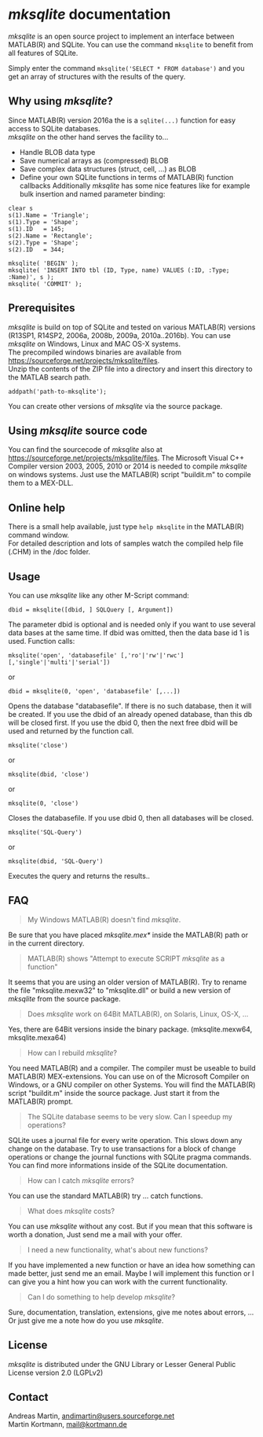 # *mksqlite* documentation
*mksqlite* is an open source project to implement an interface between MATLAB(R) and SQLite.
You can use the command `mksqlite` to benefit from all features of SQLite.  

Simply enter the command `mksqlite('SELECT * FROM database')` and you get an array of structures with the results of the query.

## Why using *mksqlite*?
Since MATLAB(R) version 2016a the is a `sqlite(...)` function for easy access to SQLite databases.  
*mksqlite* on the other hand serves the facility to...
* Handle BLOB data type
* Save numerical arrays as (compressed) BLOB
* Save complex data structures (struct, cell, ...) as BLOB
* Define your own SQLite functions in terms of MATLAB(R) function callbacks
Additionally *mksqlite* has some nice features like for example bulk insertion and named parameter binding:
```
clear s
s(1).Name = 'Triangle';
s(1).Type = 'Shape';
s(1).ID   = 145;
s(2).Name = 'Rectangle';
s(2).Type = 'Shape';
s(2).ID   = 344;

mksqlite( 'BEGIN' );
mksqlite( 'INSERT INTO tbl (ID, Type, name) VALUES (:ID, :Type; :Name)', s );
mksqlite( 'COMMIT' );
```
## Prerequisites
*mksqlite* is build on top of SQLite and tested on various MATLAB(R) versions (R13SP1, R14SP2, 2006a, 2008b, 2009a, 2010a..2016b).
You can use *mksqlite* on Windows, Linux and MAC OS-X systems.  
The precompiled windows binaries are available from https://sourceforge.net/projects/mksqlite/files.  
Unzip the contents of the ZIP file into a directory and insert this directory to the MATLAB search path.
```
addpath('path-to-mksqlite');
```
You can create other versions of *mksqlite* via the source package.
## Using *mksqlite* source code
You can find the sourcecode of *mksqlite* also at https://sourceforge.net/projects/mksqlite/files.
The Microsoft Visual C++ Compiler version 2003, 2005, 2010 or 2014 is needed to compile *mksqlite* on windows systems.
Just use the MATLAB(R) script "buildit.m" to compile them to a MEX-DLL.
## Online help
There is a small help available, just type `help mksqlite` in the MATLAB(R) command window.  
For detailed description and lots of samples watch the compiled help file (.CHM) in the /doc folder.
## Usage
You can use *mksqlite* like any other M-Script command:
```
dbid = mksqlite([dbid, ] SQLQuery [, Argument])
```
The parameter dbid is optional and is needed only if you want
to use several data bases at the same time. If dbid was omitted,
then the data base id 1 is used. 
Function calls:
```
mksqlite('open', 'databasefile' [,'ro'|'rw'|'rwc'] [,'single'|'multi'|'serial'])
```
or
```
dbid = mksqlite(0, 'open', 'databasefile' [,...])
```
Opens the database "databasefile". If there is no such database, then it will
be created. 
If you use the dbid of an already opened database, than this db will be
closed first. If you use the dbid 0, then the next free dbid will be
used and returned by the function call.
```
mksqlite('close')
```
or
```
mksqlite(dbid, 'close')
```
or
```
mksqlite(0, 'close')
```
Closes the databasefile. If you use dbid 0, then all databases will be closed.
```
mksqlite('SQL-Query')
```
or
```
mksqlite(dbid, 'SQL-Query')
```
Executes the query and returns the results..
## FAQ
> My Windows MATLAB(R) doesn't find *mksqlite*.

Be sure that you have placed _mksqlite.mex*_ inside the MATLAB(R) path
or in the current directory.
> MATLAB(R) shows "Attempt to execute SCRIPT *mksqlite* as a function"

It seems that you are using an older version of MATLAB(R).
Try to rename the file "mksqlite.mexw32" to "mksqlite.dll"
or build a new version of *mksqlite* from the source package.
> Does *mksqlite* work on 64Bit MATLAB(R), on Solaris, Linux, OS-X, ...

Yes, there are 64Bit versions inside the binary package.
(mksqlite.mexw64, mksqlite.mexa64)
> How can I rebuild *mksqlite*?

You need MATLAB(R) and a compiler. The compiler must be useable to build
MATLAB(R) MEX-extensions. You can use on of the Microsoft Compiler
on Windows, or a GNU compiler on other Systems.
You will find the MATLAB(R) script "buildit.m" inside the source package. Just
start it from the MATLAB(R) prompt.
> The SQLite database seems to be very slow. Can I speedup my operations?

SQLite uses a journal file for every write operation. This slows down any
change on the database. Try to use transactions for a block of change operations
or change the journal functions with SQLite pragma commands.
You can find more informations inside of the SQLite documentation.
> How can I catch *mksqlite* errors?

You can use the standard MATLAB(R) try ... catch functions.
> What does *mksqlite* costs?

You can use *mksqlite* without any cost.
But if you mean that this software is worth a donation,
Just send me a mail with your offer.
> I need a new functionality, what's about new functions?

If you have implemented a new function or have an idea how something can
made better, just send me an email. Maybe I will implement this function
or I can give you a hint how you can work with the current functionality.
> Can I do something to help develop *mksqlite*?

Sure, documentation, translation, extensions, give me notes about errors, ...
Or just give me a note how do you use *mksqlite*.
## License
*mksqlite* is distributed under the GNU Library or Lesser General Public License version 2.0 (LGPLv2) 
## Contact
Andreas Martin, andimartin@users.sourceforge.net  
Martin Kortmann, mail@kortmann.de
